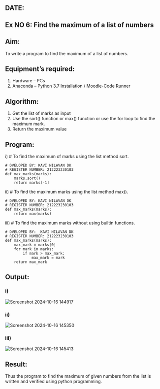 ## DATE: 
## Ex NO 6: Find the maximum of a list of numbers
## Aim:
To write a program to find the maximum of a list of numbers.
## Equipment’s required:
1.	Hardware – PCs
2.	Anaconda – Python 3.7 Installation / Moodle-Code Runner
## Algorithm:
1.	Get the list of marks as input
2.	Use the sort() function or max() function or use the for loop to find the maximum mark.
3.	Return the maximum value
## Program:

i)	# To find the maximum of marks using the list method sort.
```
# DVELOPED BY: KAVI NILAVAN DK
# REGISTER NUMBER: 212223230103
def max_marks(marks):
    marks.sort()
    return marks[-1]
```


ii)	# To find the maximum marks using the list method max().
```
# DVELOPED BY: KAVI NILAVAN DK
# REGISTER NUMBER: 212223230103
def max_marks(marks):
    return max(marks)
```

iii) # To find the maximum marks without using builtin functions.
```
# DVELOPED BY:  KAVI NILAVAN DK
# REGISTER NUMBER: 212223230103
def max_marks(marks):
    max_mark = marks[0]
    for mark in marks:
        if mark > max_mark:
            max_mark = mark
    return max_mark
```

## Output:
### i)
![Screenshot 2024-10-16 144917](https://github.com/user-attachments/assets/1cd24277-0622-4eed-9810-640b718636cc)

### ii)
![Screenshot 2024-10-16 145350](https://github.com/user-attachments/assets/b6b06197-d50a-43b4-99f7-a1f18859f277)

### iii)
![Screenshot 2024-10-16 145413](https://github.com/user-attachments/assets/73160d36-ca5c-44b7-8c29-7030e45c1fce)

## Result:
Thus the program to find the maximum of given numbers from the list is written and verified using python programming.
